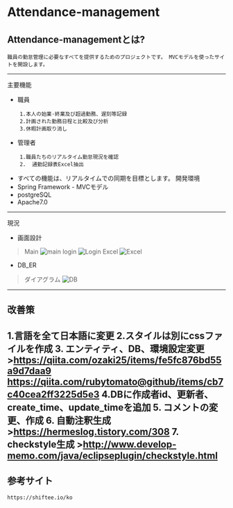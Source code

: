 # Attendance-management
## Attendance-managementとは?
    職員の勤怠管理に必要なすべてを提供するためのプロジェクトです。 MVCモデルを使ったサイトを開設します。
--------------
主要機能
*  職員
```
    1.本人の始業·終業及び超過勤務、遅刻等記録
    2.計画された勤務日程と比較及び分析
    3.休暇計画取り消し

```
*  管理者
```
    1.職員たちのリアルタイム勤怠現況を確認
    2.  通勤記録表Excel抽出

```
*  すべての機能は、リアルタイムでの同期を目標とします。
開発環境
*  Spring  Framework  -  MVCモデル
*  postgreSQL
*  Apache7.0
-----------
現況
*  画面設計
>Main
![main](https://user-images.githubusercontent.com/37145125/92296971-4bca9080-ef75-11ea-9199-5debf8d930ec.png)
login
![Login](https://user-images.githubusercontent.com/37145125/92296961-40776500-ef75-11ea-9cfa-767e46d8541d.png)
Excel
![Excel](https://user-images.githubusercontent.com/37145125/92296955-30f81c00-ef75-11ea-925f-ec87b8bda028.png)

* DB_ER
>ダイアグラム
![DB](https://user-images.githubusercontent.com/37145125/94522768-1dd22680-026b-11eb-99f5-83512a72b8a7.png)

---------
## 改善策
1.言語を全て日本語に変更
2.スタイルは別にcssファイルを作成
3.  エンティティ、DB、環境設定変更
    >https://qiita.com/ozaki25/items/fe5fc876bd55a9d7daa9
    https://qiita.com/rubytomato@github/items/cb7c40cea2ff3225d5e3
4.DBに作成者id、更新者、create_time、update_timeを追加
5.  コメントの変更、作成
6.  自動注釈生成
    >https://hermeslog.tistory.com/308
7. checkstyle生成
    >http://www.develop-memo.com/java/eclipseplugin/checkstyle.html
---------
## 参考サイト
    https://shiftee.io/ko
